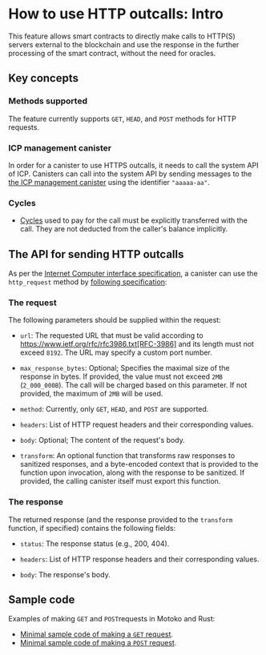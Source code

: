 # How to use HTTP outcalls: Intro

This feature allows smart contracts to directly make calls to HTTP(S) servers external to the blockchain and use the response in the further processing of the smart contract, without the need for oracles.

## Key concepts

### Methods supported

The feature currently supports `GET`, `HEAD`, and `POST` methods for HTTP requests.

### ICP management canister

In order for a canister to use HTTPS outcalls, it needs to call the system API of ICP. Canisters can call into the system API by sending messages to the [the ICP management canister](https://internetcomputer.org/docs/current/references/ic-interface-spec#ic-management-canister) using the identifier `"aaaaa-aa"`.

### Cycles

* [Cycles](../../gas-cost.md) used to pay for the call must be explicitly transferred with the call. They are not deducted from the caller's balance implicitly.

## The API for sending HTTP outcalls

As per the [Internet Computer interface specification](https://internetcomputer.org/docs/current/references/ic-interface-spec), a canister can use the `http_request` method by [following specification](https://internetcomputer.org/docs/current/references/ic-interface-spec#ic-http_request):

### The request
The following parameters should be supplied within the request:

-   `url`: The requested URL that must be valid according to https://www.ietf.org/rfc/rfc3986.txt[RFC-3986] and its length must not exceed `8192`. The URL may specify a custom port number.

-   `max_response_bytes`: Optional; Specifies the maximal size of the response in bytes. If provided, the value must not exceed `2MB` (`2_000_000B`). The call will be charged based on this parameter. If not provided, the maximum of `2MB` will be used.

-   `method`: Currently, only `GET`, `HEAD`, and `POST` are supported.

-   `headers`: List of HTTP request headers and their corresponding values.

-   `body`: Optional; The content of the request's body.

-   `transform`: An optional function that transforms raw responses to sanitized responses, and a byte-encoded context that is provided to the function upon invocation, along with the response to be sanitized. If provided, the calling canister itself must export this function.

### The response

The returned response (and the response provided to the `transform` function, if specified) contains the following fields:

-   `status`: The response status (e.g., 200, 404).

-   `headers`: List of HTTP response headers and their corresponding values.

-   `body`: The response's body.

## Sample code

Examples of making `GET` and `POST`requests in Motoko and Rust:

* [Minimal sample code of making a `GET` request](./https-outcalls-get.mdx).
* [Minimal sample code of making a `POST` request](./https-outcalls-post.mdx).
